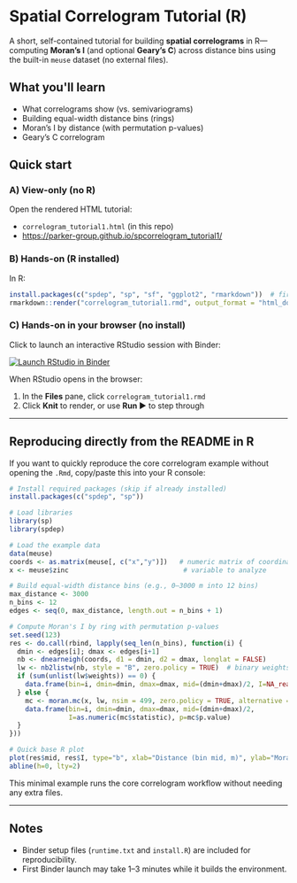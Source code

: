 # Spatial Correlogram Tutorial (R)

A short, self-contained tutorial for building **spatial correlograms** in R—computing **Moran’s I** (and optional **Geary’s C**) across distance bins using the built-in `meuse` dataset (no external files).

## What you'll learn
- What correlograms show (vs. semivariograms)
- Building equal-width distance bins (rings)
- Moran’s I by distance (with permutation p-values)
- Geary’s C correlogram

## Quick start

### A) View-only (no R)
Open the rendered HTML tutorial:
- `correlogram_tutorial1.html` (in this repo)
- https://parker-group.github.io/spcorrelogram_tutorial1/

### B) Hands-on (R installed)
In R:
```r
install.packages(c("spdep", "sp", "sf", "ggplot2", "rmarkdown"))  # first time
rmarkdown::render("correlogram_tutorial1.rmd", output_format = "html_document")
```

### C) Hands-on in your browser (no install)
Click to launch an interactive RStudio session with Binder:

[![Launch RStudio in Binder](https://mybinder.org/badge_logo.svg)](https://mybinder.org/v2/gh/parker-group/spcorrelogram_tutorial1/HEAD?urlpath=rstudio)

When RStudio opens in the browser:
1. In the **Files** pane, click `correlogram_tutorial1.rmd`
2. Click **Knit** to render, or use **Run ▶** to step through

---

## Reproducing directly from the README in R
If you want to quickly reproduce the core correlogram example without opening the `.Rmd`, copy/paste this into your R console:
```r
# Install required packages (skip if already installed)
install.packages(c("spdep", "sp"))

# Load libraries
library(sp)
library(spdep)

# Load the example data
data(meuse)
coords <- as.matrix(meuse[, c("x","y")])   # numeric matrix of coordinates
x <- meuse$zinc                             # variable to analyze

# Build equal-width distance bins (e.g., 0–3000 m into 12 bins)
max_distance <- 3000
n_bins <- 12
edges <- seq(0, max_distance, length.out = n_bins + 1)

# Compute Moran's I by ring with permutation p-values
set.seed(123)
res <- do.call(rbind, lapply(seq_len(n_bins), function(i) {
  dmin <- edges[i]; dmax <- edges[i+1]
  nb <- dnearneigh(coords, d1 = dmin, d2 = dmax, longlat = FALSE)
  lw <- nb2listw(nb, style = "B", zero.policy = TRUE)  # binary weights
  if (sum(unlist(lw$weights)) == 0) {
    data.frame(bin=i, dmin=dmin, dmax=dmax, mid=(dmin+dmax)/2, I=NA_real_, p=NA_real_)
  } else {
    mc <- moran.mc(x, lw, nsim = 499, zero.policy = TRUE, alternative = "two.sided")
    data.frame(bin=i, dmin=dmin, dmax=dmax, mid=(dmin+dmax)/2,
               I=as.numeric(mc$statistic), p=mc$p.value)
  }
}))

# Quick base R plot
plot(res$mid, res$I, type="b", xlab="Distance (bin mid, m)", ylab="Moran's I")
abline(h=0, lty=2)
```
This minimal example runs the core correlogram workflow without needing any extra files.

---

## Notes
- Binder setup files (`runtime.txt` and `install.R`) are included for reproducibility.
- First Binder launch may take 1–3 minutes while it builds the environment.
